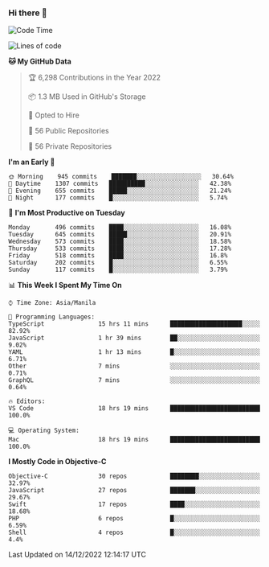 ### Hi there 👋

<!--START_SECTION:waka-->
![Code Time](http://img.shields.io/badge/Code%20Time-3%2C479%20hrs%2049%20mins-blue)

![Lines of code](https://img.shields.io/badge/From%20Hello%20World%20I%27ve%20Written-2%20Million%20lines%20of%20code-blue)

**🐱 My GitHub Data** 

> 🏆 6,298 Contributions in the Year 2022
 > 
> 📦 1.3 MB Used in GitHub's Storage 
 > 
> 💼 Opted to Hire
 > 
> 📜 56 Public Repositories 
 > 
> 🔑 56 Private Repositories  
 > 
**I'm an Early 🐤** 

```text
🌞 Morning    945 commits    ███████░░░░░░░░░░░░░░░░░░   30.64% 
🌆 Daytime    1307 commits   ██████████░░░░░░░░░░░░░░░   42.38% 
🌃 Evening    655 commits    █████░░░░░░░░░░░░░░░░░░░░   21.24% 
🌙 Night      177 commits    █░░░░░░░░░░░░░░░░░░░░░░░░   5.74%

```
📅 **I'm Most Productive on Tuesday** 

```text
Monday       496 commits    ████░░░░░░░░░░░░░░░░░░░░░   16.08% 
Tuesday      645 commits    █████░░░░░░░░░░░░░░░░░░░░   20.91% 
Wednesday    573 commits    ████░░░░░░░░░░░░░░░░░░░░░   18.58% 
Thursday     533 commits    ████░░░░░░░░░░░░░░░░░░░░░   17.28% 
Friday       518 commits    ████░░░░░░░░░░░░░░░░░░░░░   16.8% 
Saturday     202 commits    █░░░░░░░░░░░░░░░░░░░░░░░░   6.55% 
Sunday       117 commits    █░░░░░░░░░░░░░░░░░░░░░░░░   3.79%

```


📊 **This Week I Spent My Time On** 

```text
⌚︎ Time Zone: Asia/Manila

💬 Programming Languages: 
TypeScript               15 hrs 11 mins      ████████████████████░░░░░   82.92% 
JavaScript               1 hr 39 mins        ██░░░░░░░░░░░░░░░░░░░░░░░   9.02% 
YAML                     1 hr 13 mins        █░░░░░░░░░░░░░░░░░░░░░░░░   6.71% 
Other                    7 mins              ░░░░░░░░░░░░░░░░░░░░░░░░░   0.71% 
GraphQL                  7 mins              ░░░░░░░░░░░░░░░░░░░░░░░░░   0.64%

🔥 Editors: 
VS Code                  18 hrs 19 mins      █████████████████████████   100.0%

💻 Operating System: 
Mac                      18 hrs 19 mins      █████████████████████████   100.0%

```

**I Mostly Code in Objective-C** 

```text
Objective-C              30 repos            ████████░░░░░░░░░░░░░░░░░   32.97% 
JavaScript               27 repos            ███████░░░░░░░░░░░░░░░░░░   29.67% 
Swift                    17 repos            ████░░░░░░░░░░░░░░░░░░░░░   18.68% 
PHP                      6 repos             █░░░░░░░░░░░░░░░░░░░░░░░░   6.59% 
Shell                    4 repos             █░░░░░░░░░░░░░░░░░░░░░░░░   4.4%

```



 Last Updated on 14/12/2022 12:14:17 UTC
<!--END_SECTION:waka-->


<!--
**rad182/rad182** is a ✨ _special_ ✨ repository because its `README.md` (this file) appears on your GitHub profile.

Here are some ideas to get you started:

- 🔭 I’m currently working on ...
- 🌱 I’m currently learning ...
- 👯 I’m looking to collaborate on ...
- 🤔 I’m looking for help with ...
- 💬 Ask me about ...
- 📫 How to reach me: ...
- 😄 Pronouns: ...
- ⚡ Fun fact: ...
-->
